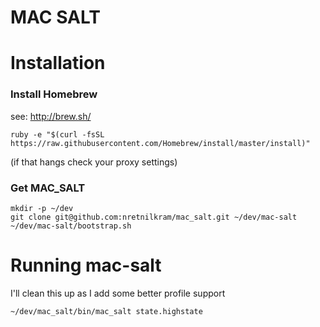 

# MAC SALT

# Installation


### Install Homebrew

see: http://brew.sh/


```
ruby -e "$(curl -fsSL https://raw.githubusercontent.com/Homebrew/install/master/install)"
```

(if that hangs check your proxy settings)


### Get MAC_SALT

```
mkdir -p ~/dev
git clone git@github.com:nretnilkram/mac_salt.git ~/dev/mac-salt
~/dev/mac-salt/bootstrap.sh
```


# Running mac-salt

I'll clean this up as I add some better profile support

```
~/dev/mac_salt/bin/mac_salt state.highstate
```
